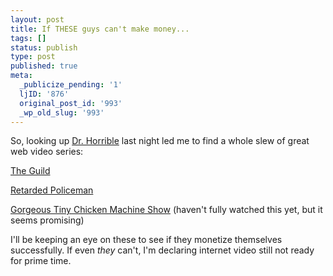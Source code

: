 ```yaml
---
layout: post
title: If THESE guys can't make money...
tags: []
status: publish
type: post
published: true
meta:
  _publicize_pending: '1'
  ljID: '876'
  original_post_id: '993'
  _wp_old_slug: '993'
---
```

So, looking up <a href="http://drhorrible.com">Dr. Horrible</a> last night led me to find a whole slew of great web video series:

<a href="http://www.watchtheguild.com/">The Guild</a>

<a href="http://www.youtube.com/watch?v=yioJQFrqMXM">Retarded Policeman</a>

<a href="http://www.youtube.com/watch?v=0YQmkDDCyXQ">Gorgeous Tiny Chicken Machine Show</a> (haven't fully watched this yet, but it seems promising)

I'll be keeping an eye on these to see if they monetize themselves successfully.  If even <em>they</em> can't, I'm declaring internet video still not ready for prime time.
